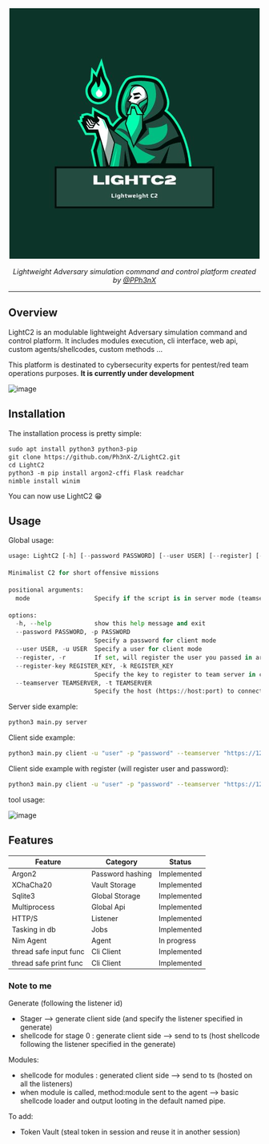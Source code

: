 <div align="center">
  <img width="500px" src="assets/lightc2.jpg" />

  <p><i>Lightweight Adversary simulation command and control platform created by <a href="https://twitter.com/PPh3nX">@PPh3nX</a></i></p>
</div>

---------------------------------------------------------------------------------------------------------------------------------

## Overview

LightC2 is an modulable lightweight Adversary simulation command and control platform. It includes modules execution, cli interface, web api, custom agents/shellcodes, custom methods ...

This platform is destinated to cybersecurity experts for pentest/red team operations purposes. **It is currently under development**

![image](https://github.com/Ph3nX-Z/LightC2/assets/66122220/a40ba804-759d-4385-a34e-cd5d68be1fb7)




## Installation

The installation process is pretty simple:
```
sudo apt install python3 python3-pip
git clone https://github.com/Ph3nX-Z/LightC2.git
cd LightC2
python3 -m pip install argon2-cffi Flask readchar
nimble install winim
```
You can now use LightC2 😁

## Usage

Global usage:

```py
usage: LightC2 [-h] [--password PASSWORD] [--user USER] [--register] [--register-key REGISTER_KEY] [--teamserver TEAMSERVER] mode

Minimalist C2 for short offensive missions

positional arguments:
  mode                  Specify if the script is in server mode (teamserver), or in client mode

options:
  -h, --help            show this help message and exit
  --password PASSWORD, -p PASSWORD
                        Specify a password for client mode
  --user USER, -u USER  Specify a user for client mode
  --register, -r        If set, will register the user you passed in argument (need the register key)
  --register-key REGISTER_KEY, -k REGISTER_KEY
                        Specify the key to register to team server in client mode
  --teamserver TEAMSERVER, -t TEAMSERVER
                        Specify the host (https://host:port) to connect to the team server in client mode
```
Server side example:

```sh
python3 main.py server
```

Client side example:

```sh
python3 main.py client -u "user" -p "password" --teamserver "https://127.0.0.1:8080"
```

Client side example with register (will register user and password):

```sh
python3 main.py client -u "user" -p "password" --teamserver "https://127.0.0.1:8080" --register --register-key <registerkey from teamserver>
```

tool usage:

![image](https://github.com/Ph3nX-Z/LightC2/assets/66122220/be3b26a5-177c-46d2-ab4f-e277be5ff5b0)


## Features

|Feature|Category|Status|
|---|---|---|
| Argon2  | Password hashing  | Implemented  |
|  XChaCha20 | Vault Storage  |  Implemented |
| Sqlite3  | Global Storage  |  Implemented |
| Multiprocess  | Global Api  |  Implemented |
| HTTP/S  | Listener  |  Implemented |
| Tasking in db  | Jobs  |  Implemented |
| Nim Agent | Agent  |  In progress|
| thread safe input func | Cli Client  |  Implemented|
| thread safe print func | Cli Client  |  Implemented|


### Note to me

Generate (following the listener id)
  - Stager --> generate client side (and specify the listener specified in generate)
  - shellcode for stage 0 : generate client side --> send to ts (host shellcode following the listener specified in the generate)
    
Modules:
  - shellcode for modules : generated client side --> send to ts (hosted on all the listeners)
  - when module is called, method:module sent to the agent --> basic shellcode loader and output looting in the default named pipe.

To add:
  - Token Vault (steal token in session and reuse it in another session)
